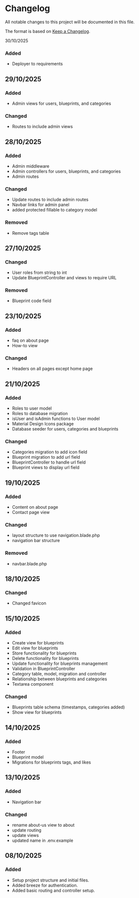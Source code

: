 # Changelog

All notable changes to this project will be documented in this file.

The format is based on [Keep a Changelog](https://keepachangelog.com/en/1.1.0/).

[//]: # (## Template)

[//]: # ()

[//]: # (### Added)

[//]: # (- item)

[//]: # (### Changed)

[//]: # (- item)

[//]: # (### Fixed)

[//]: # (- item)

[//]: # (### Removed)

[//]: # (- item)

30/10/2025
### Added
- Deployer to requirements

## 29/10/2025
### Added
- Admin views for users, blueprints, and categories

### Changed
- Routes to include admin views

## 28/10/2025
### Added
- Admin middleware
- Admin controllers for users, blueprints, and categories
- Admin routes

### Changed
- Update routes to include admin routes
- Navbar links for admin panel
- added protected fillable to category model

### Removed
- Remove tags table

## 27/10/2025

### Changed
- User roles from string to int
- Update BlueprintController and views to require URL

### Removed
- Blueprint code field

## 23/10/2025

### Added

- faq on about page
- How-to view

### Changed

- Headers on all pages except home page

## 21/10/2025

### Added

- Roles to user model
- Roles to database migration
- isUser and isAdmin functions to User model
- Material Design Icons package
- Database seeder for users, categories and blueprints

### Changed

- Categories migration to add icon field
- Blueprint migration to add url field
- BlueprintController to handle url field
- Blueprint views to display url field

## 19/10/2025

### Added

- Content on about page
- Contact page view

### Changed

- layout structure to use navigation.blade.php
- navigation bar structure

### Removed

- navbar.blade.php

## 18/10/2025

### Changed

- Changed favicon

## 15/10/2025

### Added

- Create view for blueprints
- Edit view for blueprints
- Store functionality for blueprints
- Delete functionality for blueprints
- Update functionality for blueprints management
- Validation in BlueprintController
- Category table, model, migration and controller
- Relationship between blueprints and categories
- Textarea component

### Changed

- Blueprints table schema (timestamps, categories added)
- Show view for blueprints

## 14/10/2025

### Added

- Footer
- Blueprint model
- Migrations for blueprints tags, and likes

## 13/10/2025

### Added

- Navigation bar

### Changed

- rename about-us view to about
- update routing
- update views
- updated name in .env.example

## 08/10/2025

### Added

- Setup project structure and initial files.
- Added breeze for authentication.
- Added basic routing and controller setup.
